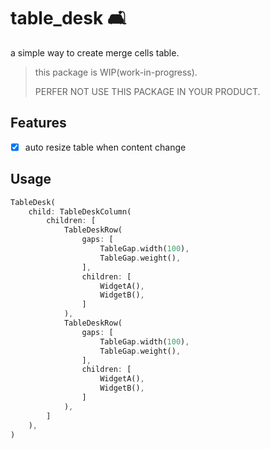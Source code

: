 # table_desk 🛋

a simple way to create merge cells table.


> this package is WIP(work-in-progress).
> 
> PERFER NOT USE THIS PACKAGE IN YOUR PRODUCT.
## Features

* [x] auto resize table when content change  

## Usage

```dart
TableDesk(
    child: TableDeskColumn(
        children: [
            TableDeskRow(
                gaps: [
                    TableGap.width(100),
                    TableGap.weight(),
                ],
                children: [
                    WidgetA(),
                    WidgetB(),
                ]
            ),
            TableDeskRow(
                gaps: [
                    TableGap.width(100),
                    TableGap.weight(),
                ],
                children: [
                    WidgetA(),
                    WidgetB(),
                ]
            ),
        ]
    ),
)
```
